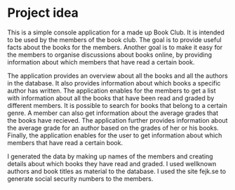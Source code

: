 # Project idea

This is a simple console application for a made up Book Club. It is intended to be used by the members of the book club. The goal is to provide useful facts about the books for the members. Another goal is to make it easy for the members to organise discussions about books online, by providing information about which members that have read a certain book.

The application provides an overview about all the books and all the authors in the database. It also provides information about which books a specific author has written. The application enables for the members to get a list with information about all the books that have been read and graded by different members. It is possible to search for books that belong to a certain genre. A member can also get information about the average grades that the books have recieved. The application further provides information about the average grade for an author based on the grades of her or his books. Finally, the application enables for the user to get information about which members that have read a certain book.

I generated the data by making up names of the members and creating details about which books they have read and graded. I used wellknown authors and book titles as material to the database. I used the site fejk.se to generate social security numbers to the members.